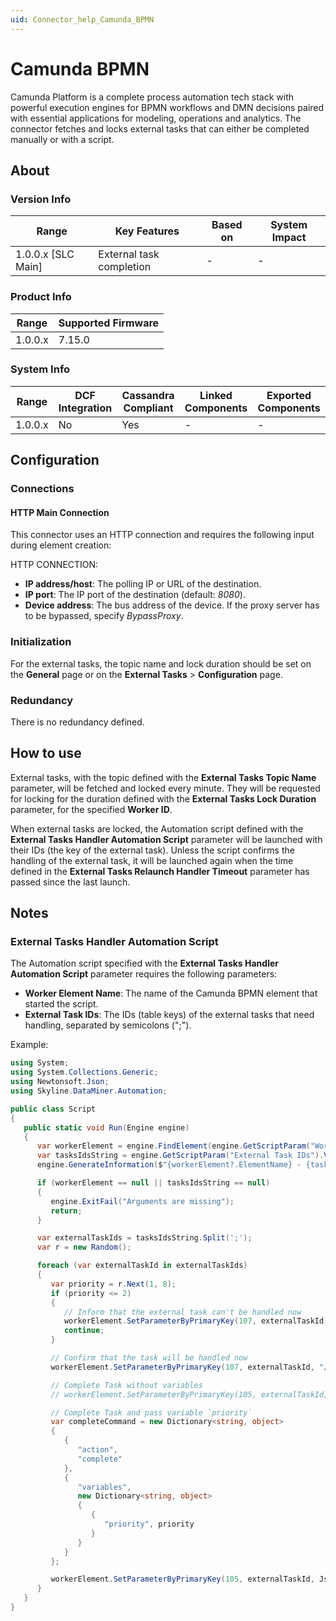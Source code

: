 ```yaml
---
uid: Connector_help_Camunda_BPMN
---
```


# Camunda BPMN

Camunda Platform is a complete process automation tech stack with powerful execution engines for BPMN workflows and DMN decisions paired with essential applications for modeling, operations and analytics.
The connector fetches and locks external tasks that can either be completed manually or with a script.

## About

### Version Info

| Range              | Key Features             | Based on | System Impact |
|--------------------|--------------------------|----------|---------------|
| 1.0.0.x [SLC Main] | External task completion | -        | -             |

### Product Info

| Range     | Supported Firmware     |
|-----------|------------------------|
| 1.0.0.x   | 7.15.0                 |

### System Info

| Range     | DCF Integration     | Cassandra Compliant     | Linked Components     | Exported Components     |
|-----------|---------------------|-------------------------|-----------------------|-------------------------|
| 1.0.0.x   | No                  | Yes                     | -                     | -                       |

## Configuration

### Connections

#### HTTP Main Connection

This connector uses an HTTP connection and requires the following input during element creation:

HTTP CONNECTION:

- **IP address/host**: The polling IP or URL of the destination.
- **IP port**: The IP port of the destination (default: *8080*).
- **Device address**: The bus address of the device. If the proxy server has to be bypassed, specify *BypassProxy*.

### Initialization

For the external tasks, the topic name and lock duration should be set on the **General** page or on the **External Tasks** \> **Configuration** page.

### Redundancy

There is no redundancy defined.

## How to use

External tasks, with the topic defined with the **External Tasks Topic Name** parameter, will be fetched and locked every minute. They will be requested for locking for the duration defined with the **External Tasks Lock Duration** parameter, for the specified **Worker ID**.

When external tasks are locked, the Automation script defined with the **External Tasks Handler Automation Script** parameter will be launched with their IDs (the key of the external task). Unless the script confirms the handling of the external task, it will be launched again when the time defined in the **External Tasks Relaunch Handler Timeout** parameter has passed since the last launch.

## Notes

### External Tasks Handler Automation Script

The Automation script specified with the **External Tasks Handler Automation Script** parameter requires the following parameters:

- **Worker Element Name**: The name of the Camunda BPMN element that started the script.
- **External Task IDs**: The IDs (table keys) of the external tasks that need handling, separated by semicolons (";").

Example:


```csharp
using System;
using System.Collections.Generic;
using Newtonsoft.Json;
using Skyline.DataMiner.Automation;

public class Script
{
   public static void Run(Engine engine)
   {
      var workerElement = engine.FindElement(engine.GetScriptParam("Worker Element Name").Value);
      var tasksIdsString = engine.GetScriptParam("External Task IDs").Value;
      engine.GenerateInformation($"{workerElement?.ElementName} - {tasksIdsString}");

      if (workerElement == null || tasksIdsString == null)
      {
         engine.ExitFail("Arguments are missing");
         return;
      }

      var externalTaskIds = tasksIdsString.Split(';');
      var r = new Random();

      foreach (var externalTaskId in externalTaskIds)
      {
         var priority = r.Next(1, 8);
         if (priority <= 2)
         {
            // Inform that the external task can't be handled now
            workerElement.SetParameterByPrimaryKey(107, externalTaskId, "/Fail");
            continue;
         }

         // Confirm that the task will be handled now
         workerElement.SetParameterByPrimaryKey(107, externalTaskId, "/Confirm");

         // Complete Task without variables
         // workerElement.SetParameterByPrimaryKey(105, externalTaskId, "/Complete");

         // Complete Task and pass variable `priority`
         var completeCommand = new Dictionary<string, object>
         {
            {
               "action",
               "complete"
            },
            {
               "variables",
               new Dictionary<string, object>
               {
                  {
                     "priority", priority
                  }
               }
            }
         };

         workerElement.SetParameterByPrimaryKey(105, externalTaskId, JsonConvert.SerializeObject(completeCommand));
      }
   }
}
```
